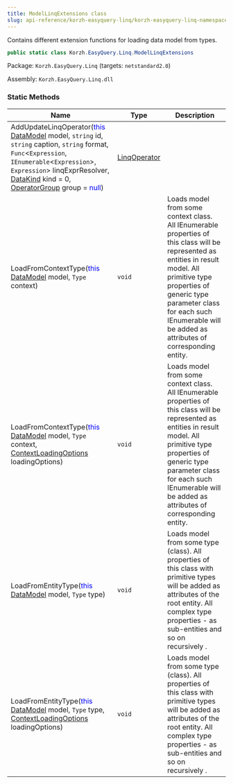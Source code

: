 ```yaml
---
title: ModelLinqExtensions class
slug: api-reference/korzh-easyquery-linq/korzh-easyquery-linq-namespace/modellinqextensions-class
---
```

Contains different extension functions for loading data model from types.
```csharp
public static class Korzh.EasyQuery.Linq.ModelLinqExtensions

```
Package: `Korzh.EasyQuery.Linq` (targets: `netstandard2.0`)

Assembly: `Korzh.EasyQuery.Linq.dll`

### Static Methods

| Name | Type | Description | 
| --- | --- | --- | 
| AddUpdateLinqOperator(<span style='color: blue'>this</span> [DataModel](/api-reference/korzh-easyquery/korzh-easyquery-namespace/datamodel-class) model, `string` id, `string` caption, `string` format, `Func`&lt;`Expression`, `IEnumerable`&lt;`Expression`&gt;, `Expression`&gt; linqExprResolver, [DataKind](/api-reference/korzh-easyquery/korzh-easyquery-namespace/datakind-enum) kind = 0, [OperatorGroup](/api-reference/korzh-easyquery/korzh-easyquery-namespace/operatorgroup-class) group = <span style='color: blue'>null</span>) | [LinqOperator](/api-reference/korzh-easyquery-linq/korzh-easyquery-linq-namespace/linqoperator-class) |  | 
| LoadFromContextType(<span style='color: blue'>this</span> [DataModel](/api-reference/korzh-easyquery/korzh-easyquery-namespace/datamodel-class) model, `Type` context) | `void` | Loads model from some context class.  All IEnumerable properties of this class will be represented as entities in result model.  All primitive type properties of generic type parameter class for each such IEnumerable will be added as attributes of corresponding entity. | 
| LoadFromContextType(<span style='color: blue'>this</span> [DataModel](/api-reference/korzh-easyquery/korzh-easyquery-namespace/datamodel-class) model, `Type` context, [ContextLoadingOptions](/api-reference/korzh-easyquery-linq/korzh-easyquery-linq-namespace/contextloadingoptions-enum) loadingOptions) | `void` | Loads model from some context class.  All IEnumerable properties of this class will be represented as entities in result model.  All primitive type properties of generic type parameter class for each such IEnumerable will be added as attributes of corresponding entity. | 
| LoadFromEntityType(<span style='color: blue'>this</span> [DataModel](/api-reference/korzh-easyquery/korzh-easyquery-namespace/datamodel-class) model, `Type` type) | `void` | Loads model from some type (class).  All properties of this class with primitive types will be added as attributes of the root entity.  All complex type properties - as sub-entities and so on recursively . | 
| LoadFromEntityType(<span style='color: blue'>this</span> [DataModel](/api-reference/korzh-easyquery/korzh-easyquery-namespace/datamodel-class) model, `Type` type, [ContextLoadingOptions](/api-reference/korzh-easyquery-linq/korzh-easyquery-linq-namespace/contextloadingoptions-enum) loadingOptions) | `void` | Loads model from some type (class).  All properties of this class with primitive types will be added as attributes of the root entity.  All complex type properties - as sub-entities and so on recursively . |